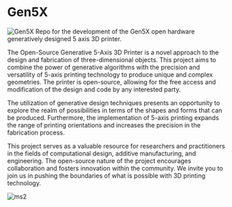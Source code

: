 # Gen5X
![Gen5X](https://user-images.githubusercontent.com/123094919/215101112-29f08253-7dc1-4463-a8c8-d5e6b96f70aa.gif)
Repo for the development of the Gen5X open hardware generatively designed 5 axis 3D printer. 

The Open-Source Generative 5-Axis 3D Printer is a novel approach to the design and fabrication of three-dimensional objects. This project aims to combine the power of generative algorithms with the precision and versatility of 5-axis printing technology to produce unique and complex geometries. The printer is open-source, allowing for the free access and modification of the design and code by any interested party.

The utilization of generative design techniques presents an opportunity to explore the realm of possibilities in terms of the shapes and forms that can be produced. Furthermore, the implementation of 5-axis printing expands the range of printing orientations and increases the precision in the fabrication process.

This project serves as a valuable resource for researchers and practitioners in the fields of computational design, additive manufacturing, and engineering. The open-source nature of the project encourages collaboration and fosters innovation within the community. We invite you to join us in pushing the boundaries of what is possible with 3D printing technology.

![ms2](https://user-images.githubusercontent.com/123094919/215081031-a8793349-d640-486e-a0d5-8d564bb3ad9c.png)


